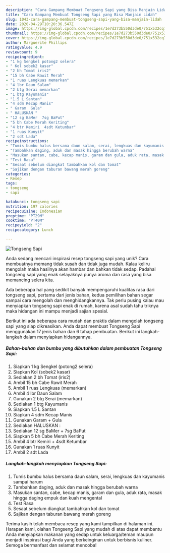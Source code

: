 ```yaml
---
description: "Cara Gampang Membuat Tongseng Sapi yang Bisa Manjain Lidah"
title: "Cara Gampang Membuat Tongseng Sapi yang Bisa Manjain Lidah"
slug: 1043-cara-gampang-membuat-tongseng-sapi-yang-bisa-manjain-lidah
date: 2020-04-29T10:20:36.547Z
image: https://img-global.cpcdn.com/recipes/1e7d273b550d3de0/751x532cq70/tongseng-sapi-foto-resep-utama.jpg
thumbnail: https://img-global.cpcdn.com/recipes/1e7d273b550d3de0/751x532cq70/tongseng-sapi-foto-resep-utama.jpg
cover: https://img-global.cpcdn.com/recipes/1e7d273b550d3de0/751x532cq70/tongseng-sapi-foto-resep-utama.jpg
author: Marguerite Phillips
ratingvalue: 4.9
reviewcount: 9
recipeingredient:
- "1 kg Sengkel potong2 selera"
- " Kol sobek2 kasar"
- "2 bh Tomat iris2"
- "15 bh Cabe Rawit Merah"
- "1 ruas Lengkuas memarkan"
- "4 lbr Daun Salam"
- "2 btg Serai memarkan"
- "1 btg Kayumanis"
- "1.5 L Santan"
- "4 sdm Kecap Manis"
- " Garam  Gula"
- " HALUSKAN "
- "12 sg BaMer  7sg BaPut"
- "5 bh Cabe Merah Keriting"
- "4 btr Kemiri  4sdt Ketumbar"
- "1 ruas Kunyit"
- "2 sdt Lada"
recipeinstructions:
- "Tumis bumbu halus bersama daun salam, serai, lengkuas dan kayumanis sampai harum"
- "Tambahkan daging, aduk dan masak hingga berubah warna"
- "Masukan santan, cabe, kecap manis, garam dan gula, aduk rata, masak hingga daging empuk dan kuah mengental"
- "Test Rasa"
- "Sesaat sebelum diangkat tambahkan kol dan tomat"
- "Sajikan dengan taburan bawang merah goreng"
categories:
- Resep
tags:
- tongseng
- sapi

katakunci: tongseng sapi 
nutrition: 197 calories
recipecuisine: Indonesian
preptime: "PT29M"
cooktime: "PT40M"
recipeyield: "2"
recipecategory: Lunch

---
```



![Tongseng Sapi](https://img-global.cpcdn.com/recipes/1e7d273b550d3de0/751x532cq70/tongseng-sapi-foto-resep-utama.jpg)

Anda sedang mencari inspirasi resep tongseng sapi yang unik? Cara membuatnya memang tidak susah dan tidak juga mudah. Kalau keliru mengolah maka hasilnya akan hambar dan bahkan tidak sedap. Padahal tongseng sapi yang enak selayaknya punya aroma dan rasa yang bisa memancing selera kita.



Ada beberapa hal yang sedikit banyak mempengaruhi kualitas rasa dari tongseng sapi, pertama dari jenis bahan, kedua pemilihan bahan segar sampai cara mengolah dan menghidangkannya. Tak perlu pusing kalau mau menyiapkan tongseng sapi enak di rumah, karena asal sudah tahu triknya maka hidangan ini mampu menjadi sajian spesial.


Berikut ini ada beberapa cara mudah dan praktis dalam mengolah tongseng sapi yang siap dikreasikan. Anda dapat membuat Tongseng Sapi menggunakan 17 jenis bahan dan 6 tahap pembuatan. Berikut ini langkah-langkah dalam menyiapkan hidangannya.

<!--inarticleads1-->

##### Bahan-bahan dan bumbu yang dibutuhkan dalam pembuatan Tongseng Sapi:

1. Siapkan 1 kg Sengkel (potong2 selera)
1. Siapkan  Kol (sobek2 kasar)
1. Sediakan 2 bh Tomat (iris2)
1. Ambil 15 bh Cabe Rawit Merah
1. Ambil 1 ruas Lengkuas (memarkan)
1. Ambil 4 lbr Daun Salam
1. Gunakan 2 btg Serai (memarkan)
1. Sediakan 1 btg Kayumanis
1. Siapkan 1.5 L Santan
1. Siapkan 4 sdm Kecap Manis
1. Gunakan  Garam + Gula
1. Sediakan  HALUSKAN :
1. Sediakan 12 sg BaMer + 7sg BaPut
1. Siapkan 5 bh Cabe Merah Keriting
1. Ambil 4 btr Kemiri + 4sdt Ketumbar
1. Gunakan 1 ruas Kunyit
1. Ambil 2 sdt Lada




<!--inarticleads2-->

##### Langkah-langkah menyiapkan Tongseng Sapi:

1. Tumis bumbu halus bersama daun salam, serai, lengkuas dan kayumanis sampai harum
1. Tambahkan daging, aduk dan masak hingga berubah warna
1. Masukan santan, cabe, kecap manis, garam dan gula, aduk rata, masak hingga daging empuk dan kuah mengental
1. Test Rasa
1. Sesaat sebelum diangkat tambahkan kol dan tomat
1. Sajikan dengan taburan bawang merah goreng




Terima kasih telah membaca resep yang kami tampilkan di halaman ini. Harapan kami, olahan Tongseng Sapi yang mudah di atas dapat membantu Anda menyiapkan makanan yang sedap untuk keluarga/teman maupun menjadi inspirasi bagi Anda yang berkeinginan untuk berbisnis kuliner. Semoga bermanfaat dan selamat mencoba!
